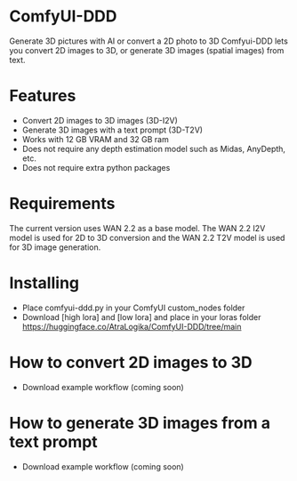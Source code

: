 # ComfyUI-DDD
Generate 3D pictures with AI or convert a 2D photo to 3D
Comfyui-DDD lets you convert 2D images to 3D, or generate 3D images (spatial images) from text.

# Features

- Convert 2D images to 3D images (3D-I2V)
- Generate 3D images with a text prompt (3D-T2V)
- Works with 12 GB VRAM and 32 GB ram
- Does not require any depth estimation model such as Midas, AnyDepth, etc.
- Does not require extra python packages

# Requirements

The current version uses WAN 2.2 as a base model. The WAN 2.2 I2V model is used for 2D to 3D conversion and the WAN 2.2 T2V model is used for 3D image generation.

# Installing

- Place comfyui-ddd.py in your ComfyUI custom_nodes folder
- Download [high lora] and [low lora] and place in your loras folder
  https://huggingface.co/AtraLogika/ComfyUI-DDD/tree/main

# How to convert 2D images to 3D

- Download example workflow (coming soon)

# How to generate 3D images from a text prompt

- Download example workflow (coming soon)
